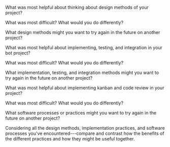 What was most helpful about thinking about design methods of your project?

What was most difficult? What would you do differently?

What design methods might you want to try again in the future on another project?

What was most helpful about implementing, testing, and integration in your bot project?

What was most difficult? What would you do differently?

What implementation, testing, and integration methods might you want to try again in the future on another project?

What was most helpful about implementing kanban and code review in your project?

What was most difficult? What would you do differently?

What software processes or practices might you want to try again in the future on another project?

Considering all the design methods, implementation practices, and software processes you've encountered---compare and contrast how the benefits of the different practices and how they might be useful together.
